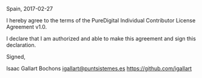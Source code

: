 Spain, 2017-02-27

I hereby agree to the terms of the PureDigital Individual Contributor License
Agreement v1.0.

I declare that I am authorized and able to make this agreement and sign this
declaration.

Signed,

Isaac Gallart Bochons igallart@puntsistemes.es https://github.com/igallart
